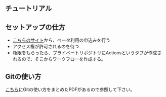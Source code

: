 チュートリアル
-----

## セットアップの仕方

 - [こちらのサイト](https://github.com/features/actions)から、ベータ利用の申込みを行う
 - アクセス権が許可されるのを待つ
 - 権限をもらったら、プライベートリポジトリにActionsというタブが作成されるので、そこからワークフローを作成する。

## Gitの使い方

[こちら](/git-cheat-sheet-education.pdf)にGitの使い方をまとめたPDFがあるので参照して下さい。
